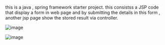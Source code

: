 this is a java , spring framework starter project.
this consistss a JSP code that display a form in web page and by submitting the details in this form , another jsp page show the stored result via controller.

![image](https://github.com/user-attachments/assets/f0f248e9-5fb7-4522-801a-0551f84ada8e)

![image](https://github.com/user-attachments/assets/35bf6916-0953-469c-9eea-94cbf3a817c0)


